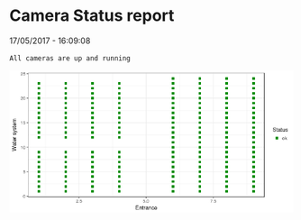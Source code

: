 Camera Status report
================
17/05/2017 - 16:09:08

    All cameras are up and running

![](camreport_files/figure-markdown_github/unnamed-chunk-2-1.png)

